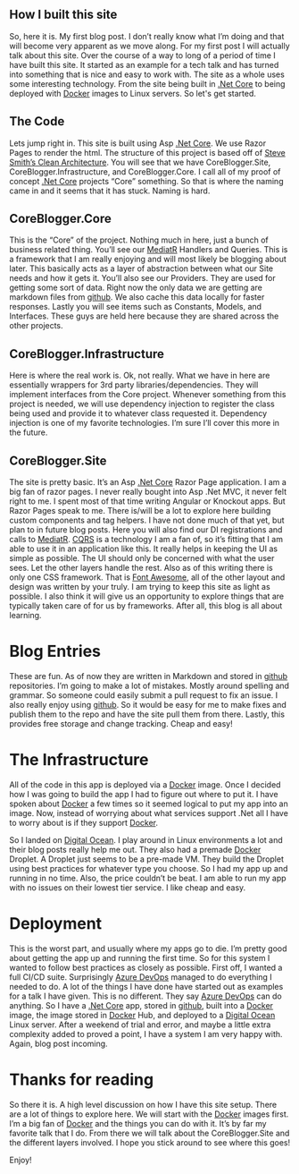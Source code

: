 <!---
    ::::
    ::  Author: Bryan McCoy
    ::  Title: About this Blog!
    ::  Date: 1/17/2019
    ::  Tags: First Post, About, blog, architecture
    ::  Live: Yes
    ::::
--->

## How I built this site

So, here it is. My first blog post.  I don’t really know what I’m doing and that will become very apparent as we move along.  For my first post I will actually talk about this site.  Over the course of a way to long of a period of time I have built this site.  It started as an example for a tech talk and has turned into something that is nice and easy to work with. The site as a whole uses some interesting technology.  From the site being built in [.Net Core](https://dotnet.microsoft.com/) to being deployed with [Docker](https://www.docker.com/) images to Linux servers.  So let's get started.
<!--- End Preview --->

## The Code

Lets jump right in.  This site is built using Asp [.Net Core](https://dotnet.microsoft.com/).  We use Razor Pages to render the html.  The structure of this project is based off of [Steve Smith’s Clean Architecture](https://github.com/ardalis/CleanArchitecture).  You will see that we have CoreBlogger.Site, CoreBlogger.Infrastructure, and CoreBlogger.Core.  I call all of my proof of concept [.Net Core](https://dotnet.microsoft.com/) projects “Core” something.  So that is where the naming came in and it seems that it has stuck. Naming is hard.

## CoreBlogger.Core

This is the “Core” of the project. Nothing much in here, just a bunch of business related thing.  You’ll see our [MediatR](https://github.com/jbogard/MediatR) Handlers and Queries.  This is a framework that I am really enjoying and will most likely be blogging about later.  This basically acts as a layer of abstraction between what our Site needs and how it gets it.  You’ll also see our Providers. They are used for getting some sort of data.  Right now the only data we are getting are markdown files from [github](https://www.github.com).  We also cache this data locally for faster responses.  Lastly you will see items such as Constants, Models, and Interfaces.  These guys are held here because they are shared across the other projects.

## CoreBlogger.Infrastructure

Here is where the real work is.  Ok, not really. What we have in here are essentially wrappers for 3rd party libraries/dependencies.  They will implement interfaces from the Core project.  Whenever something from this project is needed, we will use dependency injection to register the class being used and provide it to whatever class requested it.  Dependency injection is one of my favorite technologies.  I’m sure I’ll cover this more in the future.

## CoreBlogger.Site

The site is pretty basic.  It’s an Asp [.Net Core](https://dotnet.microsoft.com/) Razor Page application. I am a big fan of razor pages.  I never really bought into Asp .Net MVC, it never felt right to me.  I spent most of that time writing Angular or Knockout apps.  But Razor Pages speak to me.  There is/will be a lot to explore here building custom components and tag helpers.  I have not done much of that yet, but plan to in future blog posts.  Here you will also find our DI registrations and calls to [MediatR](https://[github](https://www.github.com).com/jbogard/MediatR).  [CQRS](https://docs.microsoft.com/en-us/azure/architecture/patterns/cqrs) is a technology I am a fan of, so it’s fitting that I am able to use it in an application like this.  It really helps in keeping the UI as simple as possible.  The UI should only be concerned with what the user sees.  Let the other layers handle the rest.  Also as of this writing there is only one CSS framework.  That is  [Font Awesome](https://fontawesome.com), all of the other layout and design was written by your truly.  I am trying to keep this site as light as possible.  I also think it will give us an opportunity to explore things that are typically taken care of for us by frameworks.  After all, this blog is all about learning.

# Blog Entries

These are fun.  As of now they are written in Markdown and stored in [github](https://www.github.com) repositories.  I’m going to make a lot of mistakes.  Mostly around spelling and grammar.  So someone could easily submit a pull request to fix an issue.  I also really enjoy using [github](https://www.github.com).  So it would be easy for me to make fixes and publish them to the repo and have the site pull them from there.  Lastly, this provides free storage and change tracking.  Cheap and easy!

# The Infrastructure

All of the code in this app is deployed via a [Docker](https://www.docker.com/) image.  Once I decided how I was going to build the app I had to figure out where to put it.  I have spoken about [Docker](https://www.docker.com/) a few times so it seemed logical to put my app into an image.  Now, instead of worrying about what services support .Net all I have to worry about is if they support [Docker](https://www.docker.com/).

So I landed on [Digital Ocean](https://www.digitalocean.com).  I play around in Linux environments a lot and their blog posts really help me out.  They also had a premade [Docker](https://www.docker.com/) Droplet.  A Droplet just seems to be a pre-made VM.  They build the Droplet using best practices for whatever type you choose.  So I had my app up and running in no time.  Also, the price couldn’t be beat.  I am able to run my app with no issues on their lowest tier service.  I like cheap and easy.

# Deployment

This is the worst part, and usually where my apps go to die.  I’m pretty good about getting the app up and running the first time.  So for this system I wanted to follow best practices as closely as possible.  First off, I wanted a full CI/CD suite.  Surprisingly [Azure DevOps](https://devops.azure.com) managed to do everything I needed to do.  A lot of the things I have done have started out as examples for a talk I have given.  This is no different.  They say [Azure DevOps](https://devops.azure.com) can do anything.  So I have a [.Net Core](https://dotnet.microsoft.com/) app, stored in [github](https://www.github.com), built into a [Docker](https://www.docker.com/) image, the image stored in [Docker](https://www.docker.com/) Hub, and deployed to a [Digital Ocean](https://www.digitalocean.com) Linux server.  After a weekend of trial and error, and maybe a little extra complexity added to proved a point, I have a system I am very happy with.  Again, blog post incoming. 

# Thanks for reading

So there it is.  A high level discussion on how I have this site setup.  There are a lot of things to explore here.  We will start with the [Docker](https://www.docker.com/) images first.  I’m a big fan of [Docker](https://www.docker.com/) and the things you can do with it.  It’s by far my favorite talk that I do.  From there we will talk about the CoreBlogger.Site and the different layers involved.  I hope you stick around to see where this goes!

Enjoy!



